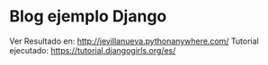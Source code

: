 # Blog ejemplo Django
Ver Resultado en: http://jevillanueva.pythonanywhere.com/
Tutorial ejecutado: https://tutorial.djangogirls.org/es/
